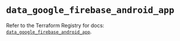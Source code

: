 # `data_google_firebase_android_app`

Refer to the Terraform Registry for docs: [`data_google_firebase_android_app`](https://registry.terraform.io/providers/hashicorp/google-beta/5.22.0/docs/data-sources/google_firebase_android_app).
